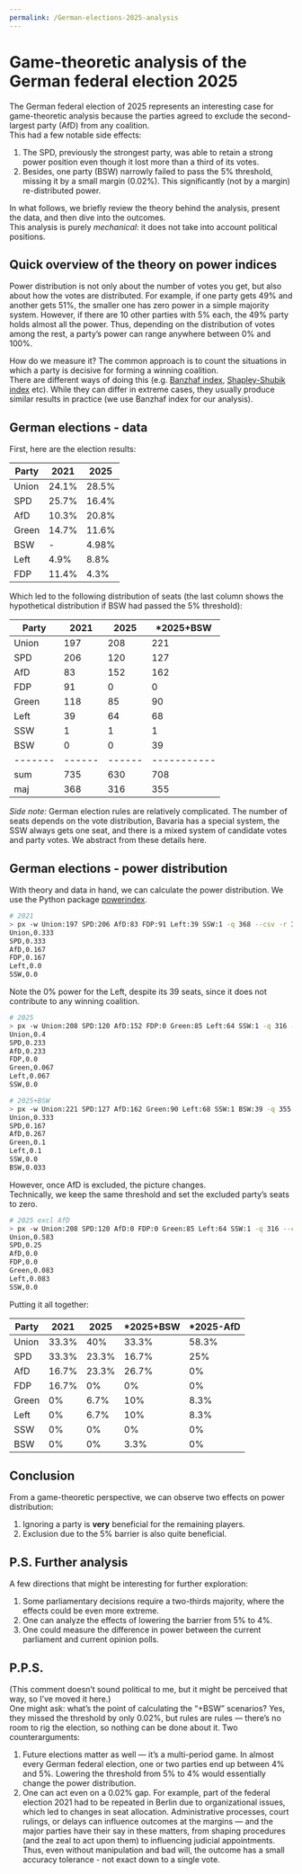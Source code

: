 ```yaml
---
permalink: /German-elections-2025-analysis
---
```


# Game-theoretic analysis of the German federal election 2025

The German federal election of 2025 represents an interesting case for game-theoretic analysis because the parties agreed to exclude the second-largest party (AfD) from any coalition.  
This had a few notable side effects:
1. The SPD, previously the strongest party, was able to retain a strong power position even though it lost more than a third of its votes.  
2. Besides, one party (BSW) narrowly failed to pass the 5% threshold, missing it by a small margin (0.02%). This significantly (not by a margin) re-distributed power.  

In what follows, we briefly review the theory behind the analysis, present the data, and then dive into the outcomes.  
This analysis is purely *mechanical*: it does not take into account political positions.

## Quick overview of the theory on power indices

Power distribution is not only about the number of votes you get, but also about how the votes are distributed. For example, if one party gets 49% and another gets 51%, the smaller one has zero power in a simple majority system. However, if there are 10 other parties with 5% each, the 49% party holds almost all the power. Thus, depending on the distribution of votes among the rest, a party’s power can range anywhere between 0% and 100%.  

How do we measure it? The common approach is to count the situations in which a party is decisive for forming a winning coalition.  
There are different ways of doing this (e.g. [Banzhaf index](https://en.wikipedia.org/wiki/Banzhaf_power_index), [Shapley-Shubik index](https://en.wikipedia.org/wiki/Shapley-Shubik_power_index) etc). While they can differ in extreme cases, they usually produce similar results in practice (we use Banzhaf index for our analysis).

## German elections - data

First, here are the election results:

| Party | 2021  | 2025  |
|-------|-------|-------|
| Union | 24.1% | 28.5% |
| SPD   | 25.7% | 16.4% |
| AfD   | 10.3% | 20.8% |
| Green | 14.7% | 11.6% |
| BSW   | -     | 4.98% |
| Left  | 4.9%  | 8.8%  |
| FDP   | 11.4% | 4.3%  |

Which led to the following distribution of seats (the last column shows the hypothetical distribution if BSW had passed the 5% threshold):

| Party | 2021 | 2025 | *2025+BSW |
|-------|------|------|-----------|
| Union | 197  | 208  | 221       |
| SPD   | 206  | 120  | 127       |
| AfD   | 83   | 152  | 162       |
| FDP   | 91   | 0    | 0         |
| Green | 118  | 85   | 90        |
| Left  | 39   | 64   | 68        |
| SSW   | 1    | 1    | 1         |
| BSW   | 0    | 0    | 39        |
|-------|------|------|-----------|
| sum   | 735  | 630  | 708       |
| maj   | 368  | 316  | 355       |

*Side note:* German election rules are relatively complicated. The number of seats depends on the vote distribution, Bavaria has a special system, the SSW always gets one seat, and there is a mixed system of candidate votes and party votes. We abstract from these details here.

## German elections - power distribution

With theory and data in hand, we can calculate the power distribution. We use the Python package [powerindex](https://github.com/maxlit/powerindex).  

```bash
# 2021 
> px -w Union:197 SPD:206 AfD:83 FDP:91 Left:39 SSW:1 -q 368 --csv -r 3
Union,0.333
SPD,0.333
AfD,0.167
FDP,0.167
Left,0.0
SSW,0.0
```

Note the 0% power for the Left, despite its 39 seats, since it does not contribute to any winning coalition.

```bash
# 2025
> px -w Union:208 SPD:120 AfD:152 FDP:0 Green:85 Left:64 SSW:1 -q 316 --csv -r 3
Union,0.4
SPD,0.233
AfD,0.233
FDP,0.0
Green,0.067
Left,0.067
SSW,0.0
```

```bash
# 2025+BSW 
> px -w Union:221 SPD:127 AfD:162 Green:90 Left:68 SSW:1 BSW:39 -q 355 --csv -r 3
Union,0.333
SPD,0.167
AfD,0.267
Green,0.1
Left,0.1
SSW,0.0
BSW,0.033
```

However, once AfD is excluded, the picture changes.  
Technically, we keep the same threshold and set the excluded party’s seats to zero.

```bash
# 2025 excl AfD
> px -w Union:208 SPD:120 AfD:0 FDP:0 Green:85 Left:64 SSW:1 -q 316 --csv -r 3
Union,0.583
SPD,0.25
AfD,0.0
FDP,0.0
Green,0.083
Left,0.083
SSW,0.0
```

Putting it all together:

| Party | 2021 | 2025   | *2025+BSW | *2025-AfD |
|-------|-------|-------|-----------|-----------|
| Union | 33.3% | 40%   | 33.3%     | 58.3%     |
| SPD   | 33.3% | 23.3% | 16.7%     | 25%       |
| AfD   | 16.7% | 23.3% | 26.7%     | 0%        |
| FDP   | 16.7% | 0%    | 0%        | 0%        |
| Green | 0%    | 6.7%  | 10%       | 8.3%      |
| Left  | 0%    | 6.7%  | 10%       | 8.3%      |
| SSW   | 0%    | 0%    | 0%        | 0%        |
| BSW   | 0%    | 0%    | 3.3%      | 0%        |

## Conclusion

From a game-theoretic perspective, we can observe two effects on power distribution:
1. Ignoring a party is **very** beneficial for the remaining players.  
2. Exclusion due to the 5% barrier is also quite beneficial.  

## P.S. Further analysis

A few directions that might be interesting for further exploration:  
1. Some parliamentary decisions require a two-thirds majority, where the effects could be even more extreme.  
2. One can analyze the effects of lowering the barrier from 5% to 4%.
3. One could measure the difference in power between the current parliament and current opinion polls.  

## P.P.S.

(This comment doesn’t sound political to me, but it might be perceived that way, so I’ve moved it here.)  
One might ask: what’s the point of calculating the “+BSW” scenarios? Yes, they missed the threshold by only 0.02%, but rules are rules — there’s no room to rig the election, so nothing can be done about it. Two counterarguments:  
1. Future elections matter as well — it’s a multi-period game. In almost every German federal election, one or two parties end up between 4% and 5%. Lowering the threshold from 5% to 4% would essentially change the power distribution.  
2. One can act even on a 0.02% gap. For example, part of the federal election 2021 had to be repeated in Berlin due to organizational issues, which led to changes in seat allocation. Administrative processes, court rulings, or delays can influence outcomes at the margins — and the major parties have their say in these matters, from shaping procedures (and the zeal to act upon them) to influencing judicial appointments. Thus, even without manipulation and bad will, the outcome has a small accuracy tolerance - not exact down to a single vote. 
